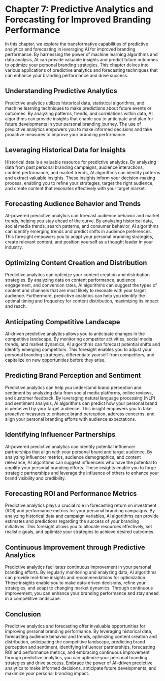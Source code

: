 Chapter 7: Predictive Analytics and Forecasting for Improved Branding Performance
=================================================================================

In this chapter, we explore the transformative capabilities of predictive analytics and forecasting in leveraging AI for improved branding performance. By harnessing the power of machine learning algorithms and data analysis, AI can provide valuable insights and predict future outcomes to optimize your personal branding strategies. This chapter delves into various applications of predictive analytics and forecasting techniques that can enhance your branding performance and drive success.

Understanding Predictive Analytics
----------------------------------

Predictive analytics utilizes historical data, statistical algorithms, and machine learning techniques to make predictions about future events or outcomes. By analyzing patterns, trends, and correlations within data, AI algorithms can provide insights that enable you to anticipate and plan for future developments in your personal branding journey. The use of predictive analytics empowers you to make informed decisions and take proactive measures to improve your branding performance.

Leveraging Historical Data for Insights
---------------------------------------

Historical data is a valuable resource for predictive analytics. By analyzing data from past personal branding campaigns, audience interactions, content performance, and market trends, AI algorithms can identify patterns and extract valuable insights. These insights inform your decision-making process, enabling you to refine your strategies, target the right audience, and create content that resonates effectively with your target market.

Forecasting Audience Behavior and Trends
----------------------------------------

AI-powered predictive analytics can forecast audience behavior and market trends, helping you stay ahead of the curve. By analyzing historical data, social media trends, search patterns, and consumer behavior, AI algorithms can identify emerging trends and predict shifts in audience preferences. This foresight empowers you to adapt your personal branding strategies, create relevant content, and position yourself as a thought leader in your industry.

Optimizing Content Creation and Distribution
--------------------------------------------

Predictive analytics can optimize your content creation and distribution strategies. By analyzing data on content performance, audience engagement, and conversion rates, AI algorithms can suggest the types of content and channels that are most likely to resonate with your target audience. Furthermore, predictive analytics can help you identify the optimal timing and frequency for content distribution, maximizing its impact and reach.

Anticipating Competitive Landscape
----------------------------------

AI-driven predictive analytics allows you to anticipate changes in the competitive landscape. By monitoring competitor activities, social media trends, and market dynamics, AI algorithms can forecast potential shifts and identify emerging competitors. This foresight enables you to adjust your personal branding strategies, differentiate yourself from competitors, and capitalize on new opportunities before they arise.

Predicting Brand Perception and Sentiment
-----------------------------------------

Predictive analytics can help you understand brand perception and sentiment by analyzing data from social media platforms, online reviews, and customer feedback. By leveraging natural language processing (NLP) and sentiment analysis, AI algorithms can predict how your personal brand is perceived by your target audience. This insight empowers you to take proactive measures to enhance brand perception, address concerns, and align your personal branding efforts with audience expectations.

Identifying Influencer Partnerships
-----------------------------------

AI-powered predictive analytics can identify potential influencer partnerships that align with your personal brand and target audience. By analyzing influencer metrics, audience demographics, and content relevance, AI algorithms can suggest influencers who have the potential to amplify your personal branding efforts. These insights enable you to forge strategic partnerships and leverage the influence of others to enhance your brand visibility and credibility.

Forecasting ROI and Performance Metrics
---------------------------------------

Predictive analytics plays a crucial role in forecasting return on investment (ROI) and performance metrics for your personal branding campaigns. By analyzing historical data and campaign variables, AI algorithms can provide estimates and predictions regarding the success of your branding initiatives. This foresight allows you to allocate resources effectively, set realistic goals, and optimize your strategies to achieve desired outcomes.

Continuous Improvement through Predictive Analytics
---------------------------------------------------

Predictive analytics facilitates continuous improvement in your personal branding efforts. By regularly monitoring and analyzing data, AI algorithms can provide real-time insights and recommendations for optimization. These insights enable you to make data-driven decisions, refine your strategies, and adapt to changing market dynamics. Through continuous improvement, you can enhance your branding performance and stay ahead in a competitive landscape.

Conclusion
----------

Predictive analytics and forecasting offer invaluable opportunities for improving personal branding performance. By leveraging historical data, forecasting audience behavior and trends, optimizing content creation and distribution, anticipating the competitive landscape, predicting brand perception and sentiment, identifying influencer partnerships, forecasting ROI and performance metrics, and embracing continuous improvement through predictive analytics, you can optimize your personal branding strategies and drive success. Embrace the power of AI-driven predictive analytics to make informed decisions, anticipate future developments, and maximize your personal branding impact.
